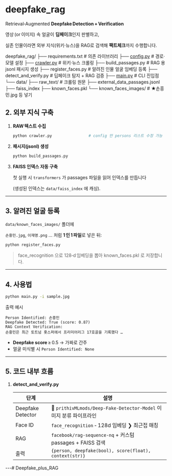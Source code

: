 # deepfake_rag

Retrieval‑Augmented **Deepfake Detection + Verification**

영상 (or 이미지) 속 얼굴이 **딥페이크**인지 판별하고,

실존 인물이라면 외부 지식(위키·뉴스)을 RAG로 검색해 **팩트체크**까지 수행합니다.

deepfake_rag/
├── requirements.txt # 의존 라이브러리
├── [config.py](http://config.py/) # 경로·모델 설정
├── [crawler.py](http://crawler.py/) # 위키·뉴스 크롤링
├── build_passages.py # RAG 용 jsonl 패시지 생성
├── register_faces.py # 알려진 인물 얼굴 임베딩 등록
├── detect_and_verify.py # 딥페이크 탐지 + RAG 검증
├── [main.py](http://main.py/) # CLI 진입점
└── data/
├── raw_text/ # 크롤링 원문
├── external_data_passages.jsonl
├── faiss_index
├── known_faces.pkl
└── known_faces_images/ # ★손흥민.jpg 등 넣기

## 2. 외부 지식 구축

1. **RAW 텍스트 수집**
    
    ```bash
    python crawler.py                # config 안 persons 리스트 수정 가능
    
    ```
    
2. **패시지(jsonl) 생성**
    
    ```bash
    python build_passages.py
    
    ```
    
3. **FAISS 인덱스 자동 구축**
    
    첫 실행 시 `transformers` 가 passages 파일을 읽어 인덱스를 만듭니다
    
    (생성된 인덱스는 `data/faiss_index` 에 캐싱).
    

---

## 3. 알려진 얼굴 등록

`data/known_faces_images/` 폴더에

`손흥민.jpg`, `이재명.png` … 처럼 **1 인 1 파일**로 넣은 뒤:

```bash
python register_faces.py

```

> face_recognition 으로 128‑d 임베딩을 뽑아 known_faces.pkl 로 저장합니다.
> 

---

## 4. 사용법

```bash
python main.py -i sample.jpg

```

출력 예시

```
Person Identified: 손흥민
Deepfake Detected: True (score: 0.87)
RAG Context Verification:
손흥민은 최근 토트넘 홋스퍼에서 프리미어리그 17호골을 기록했다 …

```

- **Deepfake score** ≥ 0.5 → 가짜로 간주
- 얼굴 미식별 시 `Person Identified: None`

---

## 5. 코드 내부 흐름

1. **detect_and_verify.py**
    
    
    | 단계 | 설명 |
    | --- | --- |
    | Deepfake Detector | 🤗 `prithivMLmods/Deep‑Fake‑Detector-Model` 이미지 분류 파이프라인 |
    | Face ID | `face_recognition` ‑ 128d 임베딩 ❯ 최근접 매칭 |
    | RAG | `facebook/rag-sequence-nq` + 커스텀 passages + FAISS 검색 |
    | 출력 | `{person, deepfake(bool), score(float), context(str)}` |

---# Deepfake_plus_RAG
